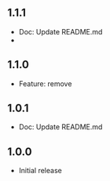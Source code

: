 ## 1.1.1

* Doc: Update README.md
*

## 1.1.0

* Feature: remove

## 1.0.1

* Doc: Update README.md
  
## 1.0.0

* Initial release
